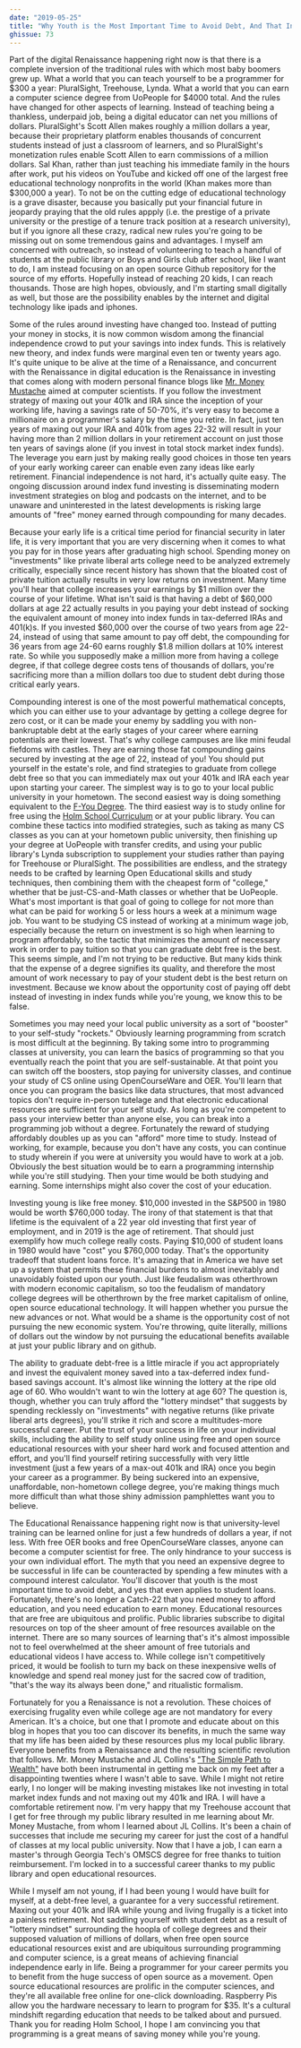 ```yaml
---
date: "2019-05-25"
title: "Why Youth is the Most Important Time to Avoid Debt, And That Includes Student Loans"
ghissue: 73
---
```


Part of the digital Renaissance happening right now is that there is a complete inversion of the traditional rules with which most baby boomers grew up. What a world that you can teach yourself to be a programmer for $300 a year: PluralSight, Treehouse, Lynda. What a world that you can earn a computer science degree from UoPeople for $4000 total. And the rules have changed for other aspects of learning. Instead of teaching being a thankless, underpaid job, being a digital educator can net you millions of dollars. PluralSight's Scott Allen makes roughly a million dollars a year, because their proprietary platform enables thousands of concurrent students instead of just a classroom of learners, and so PluralSight's monetization rules enable Scott Allen to earn commissions of a million dollars. Sal Khan, rather than just teaching his immediate family in the hours after work, put his videos on YouTube and kicked off one of the largest free educational technology nonprofits in the world (Khan makes more than $300,000 a year). To not be on the cutting edge of educational technology is a grave disaster, because you basically put your financial future in jeopardy praying that the old rules appply (i.e. the prestige of a private university or the prestige of a tenure track position at a research university), but if you ignore all these crazy, radical new rules you're going to be missing out on some tremendous gains and advantages. I myself am concerned with outreach, so instead of volunteering to teach a handful of students at the public library or Boys and Girls club after school, like I want to do, I am instead focusing on an open source Github repository for the source of my efforts. Hopefully instead of reaching 20 kids, I can reach thousands. Those are high hopes, obviously, and I'm starting small digitally as well, but those are the possibility enables by the internet and digital technology like ipads and iphones.

Some of the rules around investing have changed too. Instead of putting your money in stocks, it is now common wisdom among the financial independence crowd to put your savings into index funds. This is relatively new theory, and index funds were marginal even ten or twenty years ago. It's quite unique to be alive at the time of a Renaissance, and concurrent with the Renaissance in digital education is the Renaissance in investing that comes along with modern personal finance blogs like [Mr. Money Mustache](https://www.mrmoneymustache.com) aimed at computer scientists. If you follow the investment strategy of maxing out your 401k and IRA since the inception of your working life, having a savings rate of 50-70%, it's very easy to become a millionaire on a programmer's salary by the time you retire. In fact, just ten years of maxing out your IRA and 401k from ages 22-32 will result in your having more than 2 million dollars in your retirement account on just those ten years of savings alone (if you invest in total stock market index funds). The leverage you earn just by making really good choices in those ten years of your early working career can enable even zany ideas like early retirement. Financial independence is not hard, it's actually quite easy. The ongoing discussion around index fund investing is disseminating modern investment strategies on blog and podcasts on the internet, and to be unaware and uninterested in the latest developments is risking large amounts of "free" money earned through compounding for many decades.

Because your early life is a critical time period for financial security in later life, it is very important that you are very discerning when it comes to what you pay for in those years after graduating high school. Spending money on "investments" like private liberal arts college need to be analyzed extremely critically, especially since recent history has shown that the bloated cost of private tuition actually results in very low returns on investment. Many time you'll hear that college increases your earnings by $1 million over the course of your lifetime. What isn't said is that having a debt of $60,000 dollars at age 22 actually results in you paying your debt instead of socking the equivalent amount of money into index funds in tax-deferred IRAs and 401(k)s. If you invested $60,000 over the course of two years from age 22-24, instead of using that same amount to pay off debt, the compounding for 36 years from age 24-60 earns roughly $1.8 million dollars at 10% interest rate. So while you supposedly make a million more from having a college degree, if that college degree costs tens of thousands of dollars, you're sacrificing more than a million dollars too due to student debt during those critical early years.

Compounding interest is one of the most powerful mathematical concepts, which you can either use to your advantage by getting a college degree for zero cost, or it can be made your enemy by saddling you with non-bankruptable debt at the early stages of your career where earning potentials are their lowest. That's why college campuses are like mini feudal fiefdoms with castles. They are earning those fat compounding gains secured by investing at the age of 22, instead of you! You should put yourself in the estate's role, and find strategies to graduate from college debt free so that you can immediately max out your 401k and IRA each year upon starting your career. The simplest way is to go to your local public university in your hometown. The second easiest way is doing something equivalent to the [F-You Degree](https://holm.school/the-fuck-you-degree). The third easiest way is to study online for free using the [Holm School Curriculum](https://github.com/HolmSchool/HolmSchool) or at your public library. You can combine these tactics into modified strategies, such as taking as many CS classes as you can at your hometown public university, then finishing up your degree at UoPeople with transfer credits, and using your public library's Lynda subscription to supplement your studies rather than paying for Treehouse or PluralSight. The possibilities are endless, and the strategy needs to be crafted by learning Open Educational skills and study techniques, then combining them with the cheapest form of "college," whether that be just-CS-and-Math classes or whether that be UoPeople. What's most important is that goal of going to college for not more than what can be paid for working 5 or less hours a week at a minimum wage job. You want to be studying CS instead of working at a minimum wage job, especially because the return on investment is so high when learning to program affordably, so the tactic that minimizes the amount of necessary work in order to pay tuition so that you can graduate debt free is the best. This seems simple, and I'm not trying to be reductive. But many kids think that the expense of a degree signifies its quality, and therefore the most amount of work necessary to pay of your student debt is the best return on investment. Because we know about the opportunity cost of paying off debt instead of investing in index funds while you're young, we know this to be false.

Sometimes you may need your local public university as a sort of "booster" to your self-study "rockets." Obviously learning programming from scratch is most difficult at the beginning. By taking some intro to programming classes at university, you can learn the basics of programming so that you eventually reach the point that you are self-sustainable. At that point you can switch off the boosters, stop paying for university classes, and continue your study of CS online using OpenCourseWare and OER. You'll learn that once you can program the basics like data structures, that most advanced topics don't require in-person tutelage and that electronic educational resources are sufficient for your self study. As long as you're competent to pass your interview better than anyone else, you can break into a programming job without a degree. Fortunately the reward of studying affordably doubles up as you can "afford" more time to study. Instead of working, for example, because you don't have any costs, you can continue to study wherein if you were at university you would have to work at a job. Obviously the best situation would be to earn a programming internship while you're still studying. Then your time would be both studying and earning. Some internships might also cover the cost of your education.


Investing young is like free money. $10,000 invested in the S&P500 in 1980 would be worth $760,000 today. The irony of that statement is that that lifetime is the equivalent of a 22 year old investing that first year of employment, and in 2019 is the age of retirement. That should just exemplify how much college really costs. Paying $10,000 of student loans in 1980 would have "cost" you $760,000 today. That's the opportunity tradeoff that student loans force. It's amazing that in America we have set up a system that permits these financial burdens to almost inevitably and unavoidably foisted upon our youth. Just like feudalism was otherthrown with modern economic capitalism, so too the feudalism of mandatory college degrees will be otherthrown by the free market capitalism of online, open source educational technology. It will happen whether you pursue the new advances or not. What would be a shame is the opportunity cost of not pursuing the new economic system. You're throwing, quite literally, millions of dollars out the window by not pursuing the educational benefits available at just your public library and on github. 
 
The ability to graduate debt-free is a little miracle if you act appropriately and invest the equivalent money saved into a tax-deferred index fund-based savings account. It's almost like winning the lottery at the ripe old age of 60. Who wouldn't want to win the lottery at age 60? The question is, though, whether you can truly afford the "lottery mindset" that suggests by spending recklessly on "investments" with negative returns (like private liberal arts degrees), you'll strike it rich and score a multitudes-more successful career. Put the trust of your success in life on your individual skills, including the ability to self study online using free and open source educational resources with your sheer hard work and focused attention and effort, and you'll find yourself retiring successfully with very little investment (just a few years of a max-out 401k and IRA) once you begin your career as a programmer. By being suckered into an expensive, unaffordable, non-hometown college degree, you're making things much more difficult than what those shiny admission pamphlettes want you to believe.

The Educational Renaissance happening right now is that university-level training can be learned online for just a few hundreds of dollars a year, if not less. With free OER books and free OpenCourseWare classes, anyone can become a computer scientist for free. The only hindrance to your success is your own individual effort. The myth that you need an expensive degree to be successful in life can be counteracted by spending a few minutes with a compound interest calculator. You'll discover that youth is the most important time to avoid debt, and yes that even applies to student loans. Fortunately, there's no longer a Catch-22 that you need money to afford education, and you need education to earn money. Educational resources that are free are ubiquitous and prolific. Public libraries subscribe to digital resources on top of the sheer amount of free resources available on the internet. There are so many sources of learning that's it's almost impossible not to feel overwhelmed at the sheer amount of free tutorials and educational videos I have access to. While college isn't competitively priced, it would be foolish to turn my back on these inexpensive wells of knowledge and spend real money just for the sacred cow of tradition, "that's the way its always been done," and ritualistic formalism.

Fortunately for you a Renaissance is not a revolution. These choices of exercising frugality even while college age are not mandatory for every American. It's a choice, but one that I promote and educate about on this blog in hopes that you too can discover its benefits, in much the same way that my life has been aided by these resources plus my local public library. Everyone benefits from a Renaissance and the resulting scientific revolution that follows. Mr. Money Mustache and JL Collins's ["The Simple Path to Wealth"](https://jlcollinsnh.com/stock-series/) have both been instrumental in getting me back on my feet after a disappointing twenties where I wasn't able to save. While I might not retire early, I no longer will be making investing mistakes like not investing in total market index funds and not maxing out my 401k and IRA. I will have a comfortable retirement now. I'm very happy that my Treehouse account that I get for free through my public library resulted in me learning about Mr. Money Mustache, from whom I learned about JL Collins. It's been a chain of successes that include me securing my career for just the cost of a handful of classes at my local public university. Now that I have a job, I can earn a master's through Georgia Tech's OMSCS degree for free thanks to tuition reimbursement. I'm locked in to a successful career thanks to my public library and open educational resources.

While I myself am not young, if I had been young I would have built for myself, at a debt-free level, a guarantee for a very successful retirement. Maxing out your 401k and IRA while young and living frugally is a ticket into a painless retirement. Not saddling yourself with student debt as a result of "lottery mindset" surrounding the hoopla of college degrees and their supposed valuation of millions of dollars, when free open source educational resources exist and are ubiquitous surrounding programming and computer science, is a great means of achieving financial independence early in life. Being a programmer for your career permits you to benefit from the huge success of open source as a movement. Open source educational resources are prolific in the computer sciences, and they're all available free online for one-click downloading. Raspberry Pis allow you the hardware necessary to learn to program for $35. It's a cultural mindshift regarding education that needs to be talked about and pursued. Thank you for reading Holm School, I hope I am convincing you that programming is a great means of saving money while you're young.

